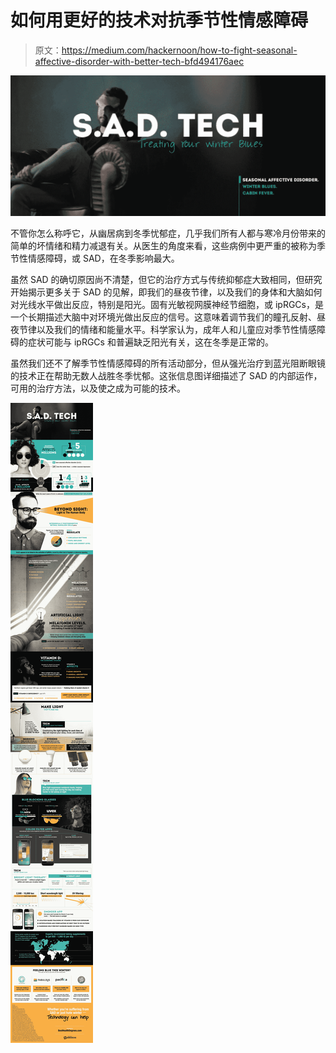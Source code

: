 # 如何用更好的技术对抗季节性情感障碍

> 原文：<https://medium.com/hackernoon/how-to-fight-seasonal-affective-disorder-with-better-tech-bfd494176aec>

![](img/8c161a78f466cdcaee60881e2dc750d5.png)

不管你怎么称呼它，从幽居病到冬季忧郁症，几乎我们所有人都与寒冷月份带来的简单的坏情绪和精力减退有关。从医生的角度来看，这些病例中更严重的被称为季节性情感障碍，或 SAD，在冬季影响最大。

虽然 SAD 的确切原因尚不清楚，但它的治疗方式与传统抑郁症大致相同，但研究开始揭示更多关于 SAD 的见解，即我们的昼夜节律，以及我们的身体和大脑如何对光线水平做出反应，特别是阳光。固有光敏视网膜神经节细胞，或 ipRGCs，是一个长期描述大脑中对环境光做出反应的信号。这意味着调节我们的瞳孔反射、昼夜节律以及我们的情绪和能量水平。科学家认为，成年人和儿童应对季节性情感障碍的症状可能与 ipRGCs 和普遍缺乏阳光有关，这在冬季是正常的。

虽然我们还不了解季节性情感障碍的所有活动部分，但从强光治疗到蓝光阻断眼镜的技术正在帮助无数人战胜冬季忧郁。这张信息图详细描述了 SAD 的内部运作，可用的治疗方法，以及使之成为可能的技术。

![](img/6c27f204f68fa8698b2bed3e5406c6cc.png)